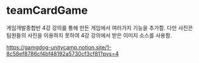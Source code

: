 # teamCardGame

게임개발종합반 4강 강의를 통해 만든 게임에서 여러가지 기능을 추가함.
다만 사진은 팀원들의 사진을 이용하지 못하여 4강 강의에서 받은 이미지 소스를 사용함.


https://gamgdog-unitycamp.notion.site/1-8c58ef8786cf4bf48192a5730cf3cf81?pvs=4
